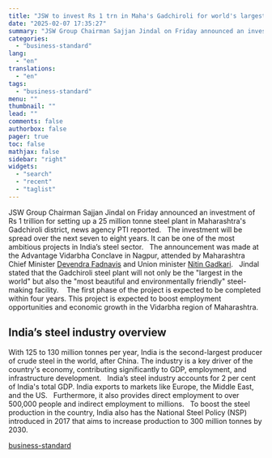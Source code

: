```yaml
---
title: "JSW to invest Rs 1 trn in Maha's Gadchiroli for world's largest steel plant"
date: "2025-02-07 17:35:27"
summary: "JSW Group Chairman Sajjan Jindal on Friday announced an investment of Rs 1 trillion for setting up a 25 million tonne steel plant in Maharashtra's Gadchiroli district, news agency PTI reported. The investment will be spread over the next seven to eight years. It can be one of the most..."
categories:
  - "business-standard"
lang:
  - "en"
translations:
  - "en"
tags:
  - "business-standard"
menu: ""
thumbnail: ""
lead: ""
comments: false
authorbox: false
pager: true
toc: false
mathjax: false
sidebar: "right"
widgets:
  - "search"
  - "recent"
  - "taglist"
---
```


JSW Group Chairman Sajjan Jindal on Friday announced an investment of Rs 1 trillion for setting up a 25 million tonne steel plant in Maharashtra's Gadchiroli district, news agency PTI reported.
 
The investment will be spread over the next seven to eight years. It can be one of the most ambitious projects in India’s steel sector.
 
The announcement was made at the Advantage Vidarbha Conclave in Nagpur, attended by Maharashtra Chief Minister [Devendra Fadnavis](https://www.business-standard.com/about/who-is-devendra-fadnavis) and Union minister [Nitin Gadkari](https://www.business-standard.com/about/who-is-nitin-gadkari).
 
Jindal stated that the Gadchiroli steel plant will not only be the "largest in the world" but also the "most beautiful and environmentally friendly" steel-making facility. 
 
The first phase of the project is expected to be completed within four years. This project is expected to boost employment opportunities and economic growth in the Vidarbha region of Maharashtra.
 

India’s steel industry overview
-------------------------------

With 125 to 130 million tonnes per year, India is the second-largest producer of crude steel in the world, after China. The industry is a key driver of the country's economy, contributing significantly to GDP, employment, and infrastructure development.
 
India’s steel industry accounts for 2 per cent of India's total GDP. India exports to markets like Europe, the Middle East, and the US.
 
Furthermore, it also provides direct employment to over 500,000 people and indirect employment to millions.
 
To boost the steel production in the country, India also has the National Steel Policy (NSP) introduced in 2017 that aims to increase production to 300 million tonnes by 2030.

[business-standard](https://www.business-standard.com/industry/news/jsw-sajjan-jindal-invest-rs-1-trillion-maharashtra-gadchiroli-steel-plant-125020700896_1.html)
